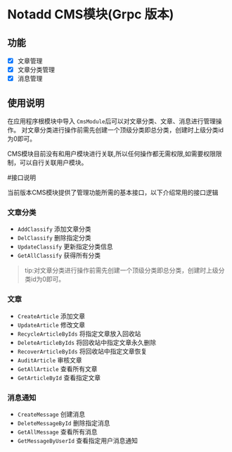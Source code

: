 # Notadd CMS模块(Grpc 版本)

## 功能

- [x] 文章管理
- [x] 文章分类管理
- [x] 消息管理 

## 使用说明

在应用程序根模块中导入 `CmsModule`后可以对文章分类、文章、消息进行管理操作。
对文章分类进行操作前需先创建一个顶级分类即总分类，创建时上级分类id为0即可。

CMS模块目前没有和用户模块进行关联,所以任何操作都无需权限,如需要权限限制，可以自行关联用户模块。

#接口说明

当前版本CMS模块提供了管理功能所需的基本接口，以下介绍常用的接口逻辑

### 文章分类

- `AddClassify` 添加文章分类
- `DelClassify` 删除指定分类
- `UpdateClassify` 更新指定分类信息
- `GetAllClassify` 获得所有分类

> tip:对文章分类进行操作前需先创建一个顶级分类即总分类，创建时上级分类id为0即可。

### 文章

- `CreateArticle` 添加文章
- `UpdateArticle` 修改文章
- `RecycleArticleByIds` 将指定文章放入回收站
- `DeleteArticleByIds` 将回收站中指定文章永久删除
- `RecoverArticleByIds` 将回收站中指定文章恢复
- `AuditArticle` 审核文章
- `GetAllArticle` 查看所有文章
- `GetArticleById` 查看指定文章

### 消息通知

- `CreateMessage` 创建消息
- `DeleteMessageById` 删除指定消息
- `GetAllMessage` 查看所有消息
- `GetMessageByUserId` 查看指定用户消息通知